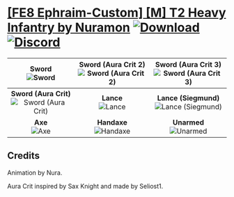 # [\[FE8 Ephraim-Custom\] \[M\] T2 Heavy Infantry by Nuramon](https://github.com/Klokinator/FE-Repo/tree/main/Battle%20Animations/Lords%20-%20Vanilla%20and%20Custom/%5BFE8%20Ephraim-Custom%5D%20%5BM%5D%20T2%20Heavy%20Infantry%20by%20Nuramon) [![Download](https://img.shields.io/badge/Download--red?style=social&logo=github)](https://minhaskamal.github.io/DownGit/#/home?url=https://github.com/Klokinator/FE-Repo/tree/main/Battle%20Animations/Lords%20-%20Vanilla%20and%20Custom/%5BFE8%20Ephraim-Custom%5D%20%5BM%5D%20T2%20Heavy%20Infantry%20by%20Nuramon) [![Discord](https://img.shields.io/badge/Discord--blue?style=social&logo=discord)](https://discord.gg/C7VNGnyTPA)

| <b>Sword</b><br/><img alt="Sword" src="https://raw.githubusercontent.com/Klokinator/FE-Repo/main/Battle%20Animations/Lords%20-%20Vanilla%20and%20Custom/%5BFE8%20Ephraim-Custom%5D%20%5BM%5D%20T2%20Heavy%20Infantry%20by%20Nuramon/1.%20Sword/Sword.gif"/> | <b>Sword (Aura Crit 2)</b><br/><img alt="Sword (Aura Crit 2)" src="https://raw.githubusercontent.com/Klokinator/FE-Repo/main/Battle%20Animations/Lords%20-%20Vanilla%20and%20Custom/%5BFE8%20Ephraim-Custom%5D%20%5BM%5D%20T2%20Heavy%20Infantry%20by%20Nuramon/1.%20Sword%20(Aura%20Crit%202)/Sword.gif"/> | <b>Sword (Aura Crit 3)</b><br/><img alt="Sword (Aura Crit 3)" src="https://raw.githubusercontent.com/Klokinator/FE-Repo/main/Battle%20Animations/Lords%20-%20Vanilla%20and%20Custom/%5BFE8%20Ephraim-Custom%5D%20%5BM%5D%20T2%20Heavy%20Infantry%20by%20Nuramon/1.%20Sword%20(Aura%20Crit%203)/Sword.gif"/> |
| :---: | :---: | :---: |
| <b>Sword (Aura Crit)</b><br/><img alt="Sword (Aura Crit)" src="https://raw.githubusercontent.com/Klokinator/FE-Repo/main/Battle%20Animations/Lords%20-%20Vanilla%20and%20Custom/%5BFE8%20Ephraim-Custom%5D%20%5BM%5D%20T2%20Heavy%20Infantry%20by%20Nuramon/1.%20Sword%20(Aura%20Crit)/Sword.gif"/> | <b>Lance</b><br/><img alt="Lance" src="https://raw.githubusercontent.com/Klokinator/FE-Repo/main/Battle%20Animations/Lords%20-%20Vanilla%20and%20Custom/%5BFE8%20Ephraim-Custom%5D%20%5BM%5D%20T2%20Heavy%20Infantry%20by%20Nuramon/2.%20Lance/Lance.gif"/> | <b>Lance (Siegmund)</b><br/><img alt="Lance (Siegmund)" src="https://raw.githubusercontent.com/Klokinator/FE-Repo/main/Battle%20Animations/Lords%20-%20Vanilla%20and%20Custom/%5BFE8%20Ephraim-Custom%5D%20%5BM%5D%20T2%20Heavy%20Infantry%20by%20Nuramon/2.%20Lance%20(Siegmund)/Lance.gif"/> |
| <b>Axe</b><br/><img alt="Axe" src="https://raw.githubusercontent.com/Klokinator/FE-Repo/main/Battle%20Animations/Lords%20-%20Vanilla%20and%20Custom/%5BFE8%20Ephraim-Custom%5D%20%5BM%5D%20T2%20Heavy%20Infantry%20by%20Nuramon/3.%20Axe/Axe.gif"/> | <b>Handaxe</b><br/><img alt="Handaxe" src="https://raw.githubusercontent.com/Klokinator/FE-Repo/main/Battle%20Animations/Lords%20-%20Vanilla%20and%20Custom/%5BFE8%20Ephraim-Custom%5D%20%5BM%5D%20T2%20Heavy%20Infantry%20by%20Nuramon/4.%20Handaxe/Handaxe.gif"/> | <b>Unarmed</b><br/><img alt="Unarmed" src="https://raw.githubusercontent.com/Klokinator/FE-Repo/main/Battle%20Animations/Lords%20-%20Vanilla%20and%20Custom/%5BFE8%20Ephraim-Custom%5D%20%5BM%5D%20T2%20Heavy%20Infantry%20by%20Nuramon/8.%20Unarmed/Unarmed.gif"/> |

## Credits

Animation by Nura.

Aura Crit inspired by Sax Knight and made by Seliost1.


